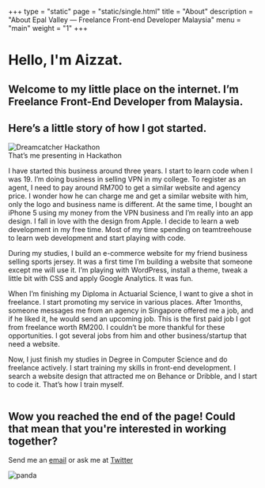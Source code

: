 +++
type = "static"
page = "static/single.html"
title = "About"
description = "About Epal Valley — Freelance Front-end Developer Malaysia"
menu = "main"
weight = "1"
+++


<!-- Hero content: will be in the middle -->
<div class="hero-body bg-alice">
    <div class="container">
        <h1 class="title">
            Hello, I'm Aizzat.
        </h1>
        <h2 class="subtitle">
                Welcome to my little place on the internet. I’m Freelance Front-End Developer from Malaysia.
        </h2>
    </div>
</div>
</section>

<section class="about">
    <div class="container hero-body">
        <h1 class="title">
            Here’s a little story of how I got started.
        </h1>
        <img src="/image/cover.jpg" alt="Dreamcatcher Hackathon"/>
        <figcaption>That’s me presenting in Hackathon</figcaption>
        <p>I have started this business around three years. I start to learn code when I was 19. I’m doing business in selling VPN in my college. To register as an agent, I need to pay around RM700 to get a similar website and agency price. I wonder how he can charge me and get a similar website with him, only the logo and business name is different. At the same time, I bought an iPhone 5 using my money from the VPN business and I’m really into an app design. I fall in love with the design from Apple. I decide to learn a web development in my free time. Most of my time spending on teamtreehouse to learn web development and start playing with code.</p>
        <p>During my studies, I build an e-commerce website for my friend business selling sports jersey. It was a first time I’m building a website that someone except me will use it. I’m playing with WordPress, install a theme, tweak a little bit with CSS and apply Google Analytics. It was fun.</p>
        <p>When I’m finishing my Diploma in Actuarial Science, I want to give a shot in freelance. I start promoting my service in various places. After 1months, someone messages me from an agency in Singapore offered me a job, and if he liked it, he would send an upcoming job. This is the first paid job I got from freelance worth RM200. I couldn’t be more thankful for these opportunities. I got several jobs from him and other business/startup that need a website.</p>
        <p>Now, I just finish my studies in Degree in Computer Science and do freelance actively. I start training my skills in front-end development. I search a website design that attracted me on Behance or Dribble, and I start to code it. That’s how I train myself.</p>
    </div>
</section>

<section id="cta-section">
    <div class="hero-body">
        <div class="container cta-section">
            <div class="columns">
                <div class="column is-half is-offset-one-quarter">
                    <h1>Wow you reached the end of the page! Could that mean that you're interested in working together?</h1>
                    <p>Send me an <span><a href="mailto:hi@epalvalley.com">email</a></span> or ask me at <span><a href="http://twitter.com/jakzaizzat">Twitter</a></span></p>
                </div>
            </div>
            <div class="cloud">
                <img src="/image/panda.svg" alt="panda" class="panda1"/>
            </div>
        </div>
    </div>
</section>
		